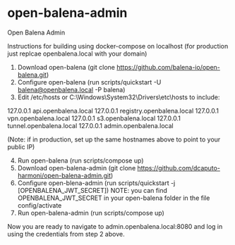 # open-balena-admin
Open Balena Admin

Instructions for building using docker-compose on localhost (for production just replcae openbalena.local with your domain)

1. Download open-balena (git clone https://github.com/balena-io/open-balena.git)
2. Configure open-balena (run scripts/quickstart -U balena@openbalena.local -P balena)
3. Edit /etc/hosts or C:\Windows\System32\Drivers\etc\hosts to include:

127.0.0.1 api.openbalena.local
127.0.0.1 registry.openbalena.local
127.0.0.1 vpn.openbalena.local
127.0.0.1 s3.openbalena.local
127.0.0.1 tunnel.openbalena.local
127.0.0.1 admin.openbalena.local

(Note: if in production, set up the same hostnames above to point to your public IP)

4. Run open-balena (run scripts/compose up)
5. Download open-balena-admin (git clone https://github.com/dcaputo-harmoni/open-balena-admin.git)
6. Configure open-blena-admin (run scripts/quickstart -j [OPENBALENA_JWT_SECRET]) 
NOTE: you can find OPENBALENA_JWT_SECRET in your open-balena folder in the file config/activate
7. Run open-balena-admin (run scripts/compose up)

Now you are ready to navigate to admin.openbalena.local:8080 and log in using the credentials from step 2 above.